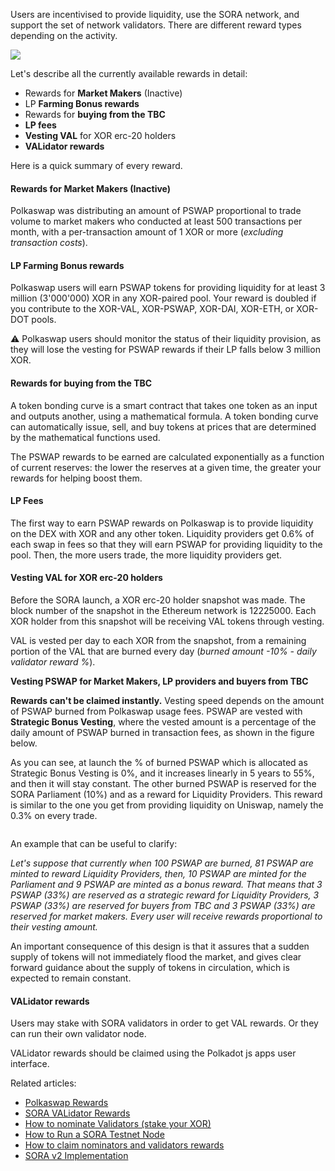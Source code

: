 Users are incentivised to provide liquidity, use the SORA network, and support the set of network validators. There are different reward types depending on the activity.

![](/.gitbook/assets/rewards-types.png)

Let's describe all the currently available rewards in detail:

- Rewards for **Market Makers** (Inactive)
- LP **Farming Bonus rewards**
- Rewards for **buying from the TBC**
- **LP fees**
- **Vesting VAL** for XOR erc-20 holders
- **VALidator rewards**

Here is a quick summary of every reward.

#### Rewards for Market Makers (Inactive)

Polkaswap was distributing an amount of PSWAP proportional to trade volume to market makers who conducted at least 500 transactions per month, with a per-transaction amount of 1 XOR or more (_excluding transaction costs_).

#### LP Farming Bonus rewards

Polkaswap users will earn PSWAP tokens for providing liquidity for at least 3 million (3'000'000) XOR in any XOR-paired pool. Your reward is doubled if you contribute to the XOR-VAL, XOR-PSWAP, XOR-DAI, XOR-ETH, or XOR-DOT pools.

⚠️ Polkaswap users should monitor the status of their liquidity provision, as they will lose the vesting for PSWAP rewards if their LP falls below 3 million XOR.

#### Rewards for buying from the TBC

A token bonding curve is a smart contract that takes one token as an input and outputs another, using a mathematical formula. A token bonding curve can automatically issue, sell, and buy tokens at prices that are determined by the mathematical functions used.

The PSWAP rewards to be earned are calculated exponentially as a function of current reserves: the lower the reserves at a given time, the greater your rewards for helping boost them.

#### LP Fees

The first way to earn PSWAP rewards on Polkaswap is to provide liquidity on the DEX with XOR and any other token. Liquidity providers get 0.6% of each swap in fees so that they will earn PSWAP for providing liquidity to the pool. Then, the more users trade, the more liquidity providers get.

#### Vesting VAL for XOR erc-20 holders

Before the SORA launch, a XOR erc-20 holder snapshot was made. The block number of the snapshot in the Ethereum network is 12225000. Each XOR holder from this snapshot will be receiving VAL tokens through vesting.

VAL is vested per day to each XOR from the snapshot, from a remaining portion of the VAL that are burned every day (_burned amount -10% - daily validator reward %_).

**Vesting PSWAP for Market Makers, LP providers and buyers from TBC**

**Rewards can't be claimed instantly.** Vesting speed depends on the amount of PSWAP burned from Polkaswap usage fees. PSWAP are vested with **Strategic Bonus Vesting**, where the vested amount is a percentage of the daily amount of PSWAP burned in transaction fees, as shown in the figure below.

As you can see, at launch the % of burned PSWAP which is allocated as Strategic Bonus Vesting is 0%, and it increases linearly in 5 years to 55%, and then it will stay constant. The other burned PSWAP is reserved for the SORA Parliament (10%) and as a reward for Liquidity Providers. This reward is similar to the one you get from providing liquidity on Uniswap, namely the 0.3% on every trade.

<figure><img src="/.gitbook/assets/strategic-bonus-vesting-updated.png" alt=""><figcaption></figcaption></figure>

An example that can be useful to clarify:

_Let's suppose that currently when 100 PSWAP are burned, 81 PSWAP are minted to reward Liquidity Providers, then, 10 PSWAP are minted for the Parliament and 9 PSWAP are minted as a bonus reward. That means that 3 PSWAP (33%) are reserved as a strategic reward for Liquidity Providers, 3 PSWAP (33%) are reserved for buyers from TBC and 3 PSWAP (33%) are reserved for market makers. Every user will receive rewards proportional to their vesting amount._

An important consequence of this design is that it assures that a sudden supply of tokens will not immediately flood the market, and gives clear forward guidance about the supply of tokens in circulation, which is expected to remain constant.

#### VALidator rewards

Users may stake with SORA validators in order to get VAL rewards. Or they can run their own validator node.

VALidator rewards should be claimed using the Polkadot js apps user interface.

Related articles:

- [Polkaswap Rewards](https://medium.com/polkaswap/pswap-rules-everything-around-me-three-pathways-to-polkaswap-rewards-63842caf88c0)
- [SORA VALidator Rewards](https://medium.com/sora-xor/sora-validator-rewards-419320e22df8?source=search_popover-------------------------------------)
- [How to nominate Validators (stake your XOR)](https://wiki.sora.org/guides/how-to-nominate-validators-stake-your-xor)
- [How to Run a SORA Testnet Node](https://medium.com/sora-xor/how-to-run-a-sora-testnet-node-a4d42a9de1af)
- [How to claim nominators and validators rewards](https://wiki.sora.org/guides/how-to-claim-staking-rewards)
- [SORA v2 Implementation](https://medium.com/sora-xor/sora-v2-implementation-1febd3260b87)
